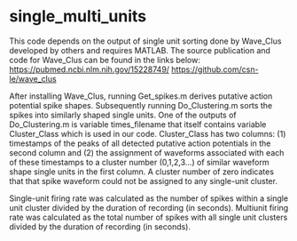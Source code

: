 # single_multi_units

This code depends on the output of single unit sorting done by Wave_Clus developed by others and requires MATLAB.
The source publication and code for Wave_Clus can be found in the links below:
https://pubmed.ncbi.nlm.nih.gov/15228749/
https://github.com/csn-le/wave_clus

After installing Wave_Clus, running Get_spikes.m derives putative action potential spike shapes. Subsequently running Do_Clustering.m sorts the spikes into similarly shaped single units. 
One of the outputs of Do_Clustering.m is variable times_filename that itself contains variable Cluster_Class which is used in our code. Cluster_Class has two columns: (1) timestamps of the peaks of all detected putative action potentials in the second column and (2) the assignment of waveforms associated with each of these timestamps to a cluster number (0,1,2,3…) of similar waveform shape single units in the first column. A cluster number of zero indicates that that spike waveform could not be assigned to any single-unit cluster.

Single-unit firing rate was calculated as the number of spikes within a single unit cluster divided by the duration of recording (in seconds).
Multiunit firing rate was calculated as the total number of spikes with all single unit clusters divided by the duration of recording (in seconds).
